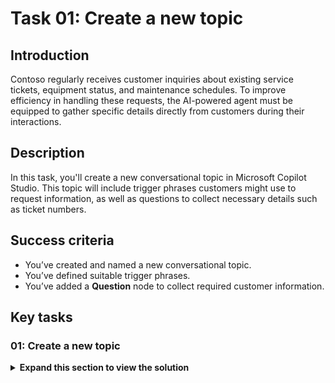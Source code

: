 # Task 01: Create a new topic

## Introduction

Contoso regularly receives customer inquiries about existing service tickets, equipment status, and maintenance schedules. To improve efficiency in handling these requests, the AI-powered agent must be equipped to gather specific details directly from customers during their interactions.

## Description

In this task, you'll create a new conversational topic in Microsoft Copilot Studio. This topic will include trigger phrases customers might use to request information, as well as questions to collect necessary details such as ticket numbers.

## Success criteria

-   You’ve created and named a new conversational topic.
-   You’ve defined suitable trigger phrases.
-   You’ve added a **Question** node to collect required customer information.


## Key tasks

### 01: Create a new topic

<details markdown="block"> 
  <summary><strong>Expand this section to view the solution</strong></summary> 

1. Select **Topics** on the top bar.

	{: .note }
	> To avoid confusion with the **Support Ticket** topic created in a previous task, you'll disable it here.
	
1. On the line for **Support Ticket**, select the toggle under the **Enabled** column to set it to **Off**.

	![eyi4hflx.jpg](../../media/eyi4hflx.jpg)

1. Select **Add a topic** in the upper-left part of the window, then select **From blank**. 

	![40pdk4e4.jpg](../../media/40pdk4e4.jpg)

1. Select **Untitled** in the upper-left part of the window, and rename the topic to `Check Ticket Status`.

1. Within the **Trigger** node, under **Phrases**, select **Edit**.

	![aa07x0rq.jpg](../../media/aa07x0rq.jpg)

1. Under **Add phrases**, enter the following, then select **Enter** or the **+** button for each phrase.

	- `What is the status of my ticket INC0008001`
	- `Can you get me information on my ticket status`
	- `Could you check the status of my ticket`
	- `Status update on ticket INC0009005`
	- `What's happening with my ticket INC1234567`

1. Add a new **Question** node under the **Trigger** node, then enter: 

	```
	Absolutely. Could you provide me with your ticket number?
	```

1. Select the entry under **Identify**, then select **Create an Entity**.

	![01rspymj.jpg](../../media/01rspymj.jpg)

1. Select **Regular expression (Regex)**

1. Enter the following for the new entity:

    | Item | Value |
    |----------|-----------------|
    | **Name** | `Ticket Number` |
    | **Pattern** | `INC[0-9]{7}` |

1. Select **Save** at the bottom of the pane.

1. Select the **Var1** variable, then for **Variable name** enter `TicketNumber`.

1. Select **Save** in the upper-right part of the canvas to save the topic.

![5m1x28fr.jpg](../../media/5m1x28fr.jpg)

</details>